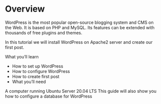 # Overview

WordPress is the most popular open-source blogging system and CMS on the Web. It is based on PHP and MySQL. Its features can be extended with thousands of free plugins and themes.

In this tutorial we will install WordPress on Apache2 server and create our first post.

What you’ll learn

- How to set up WordPress
- How to configure WordPress
- How to create first post
- What you’ll need

A computer running Ubuntu Server 20.04 LTS
This guide will also show you how to configure a database for WordPress

